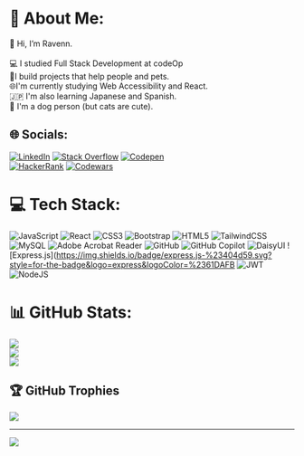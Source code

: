 # 💫 About Me:
👋 Hi, I’m Ravenn.<br><br>💻 I studied Full Stack Development at codeOp<br>🐾I build projects that help people and pets.<br>🌐I'm currently studying Web Accessibility and React.<br>🇯🇵 I'm also learning Japanese and Spanish.<br>🐶 I'm a dog person (but cats are cute).


## 🌐 Socials:
[![LinkedIn](https://img.shields.io/badge/LinkedIn-%230077B5.svg?logo=linkedin&logoColor=white)](https://linkedin.com/in/ravenn-bang-7086b3246) 
[![Stack Overflow](https://img.shields.io/badge/-Stackoverflow-FE7A16?logo=stack-overflow&logoColor=white)](https://stackoverflow.com/users/30323858) 
[![Codepen](https://img.shields.io/badge/Codepen-000000?logo=codepen&logoColor=white)](https://codepen.io/RavennLovesCoding) <br />
[![HackerRank](https://img.shields.io/badge/-Hackerrank-2EC866?style=for-the-badge&logo=HackerRank&logoColor=white)](https://www.hackerrank.com/profile/RavennMB)
[![Codewars](https://img.shields.io/badge/Codewars-B1361E?style=for-the-badge&logo=codewars&logoColor=grey)](https://www.codewars.com/users/RavennB)

# 💻 Tech Stack:
![JavaScript](https://img.shields.io/badge/javascript-%23323330.svg?style=for-the-badge&logo=javascript&logoColor=%23F7DF1E) ![React](https://img.shields.io/badge/react-%2320232a.svg?style=for-the-badge&logo=react&logoColor=%2361DAFB) ![CSS3](https://img.shields.io/badge/css3-%231572B6.svg?style=for-the-badge&logo=css3&logoColor=white) ![Bootstrap](https://img.shields.io/badge/bootstrap-%238511FA.svg?style=for-the-badge&logo=bootstrap&logoColor=white) ![HTML5](https://img.shields.io/badge/html5-%23E34F26.svg?style=for-the-badge&logo=html5&logoColor=white) ![TailwindCSS](https://img.shields.io/badge/tailwindcss-%2338B2AC.svg?style=for-the-badge&logo=tailwind-css&logoColor=white) ![MySQL](https://img.shields.io/badge/mysql-4479A1.svg?style=for-the-badge&logo=mysql&logoColor=white) ![Adobe Acrobat Reader](https://img.shields.io/badge/Adobe%20Acrobat%20Reader-EC1C24.svg?style=for-the-badge&logo=Adobe%20Acrobat%20Reader&logoColor=white) ![GitHub](https://img.shields.io/badge/github-%23121011.svg?style=for-the-badge&logo=github&logoColor=white) ![GitHub Copilot](https://img.shields.io/badge/github_copilot-8957E5?style=for-the-badge&logo=github-copilot&logoColor=white) ![DaisyUI](https://img.shields.io/badge/daisyui-5A0EF8?style=for-the-badge&logo=daisyui&logoColor=white) ![Express.js](https://img.shields.io/badge/express.js-%23404d59.svg?style=for-the-badge&logo=express&logoColor=%2361DAFB ![JWT](https://img.shields.io/badge/JWT-black?style=for-the-badge&logo=JSON%20web%20tokens) ![NodeJS](https://img.shields.io/badge/node.js-6DA55F?style=for-the-badge&logo=node.js&logoColor=white)
# 📊 GitHub Stats:
![](https://github-readme-stats.vercel.app/api?username=ravennlovescoding&theme=bear&hide_border=false&include_all_commits=false&count_private=false)<br/>
![](https://nirzak-streak-stats.vercel.app/?user=ravennlovescoding&theme=bear&hide_border=false)<br/>
![](https://github-readme-stats.vercel.app/api/top-langs/?username=ravennlovescoding&theme=bear&hide_border=false&include_all_commits=false&count_private=false&layout=compact)

## 🏆 GitHub Trophies
![](https://github-profile-trophy.vercel.app/?username=ravennlovescoding&theme=radical&no-frame=false&no-bg=true&margin-w=4)

---
[![](https://visitcount.itsvg.in/api?id=ravennlovescoding&icon=0&color=0)](https://visitcount.itsvg.in)

<!-- Proudly created with GPRM ( https://gprm.itsvg.in ) -->

